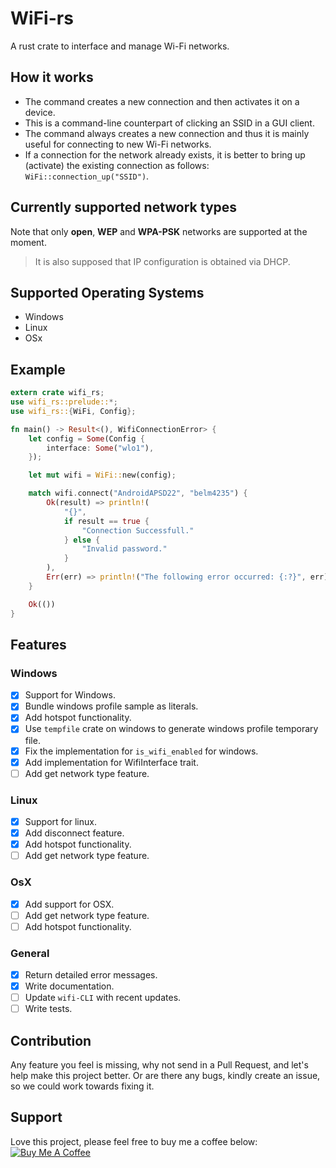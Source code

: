 # WiFi-rs

A rust crate to interface and manage Wi-Fi networks.

## How it works

- The command creates a new connection and then activates it on a device.
- This is a command-line counterpart of clicking an SSID in a GUI client.
- The command always creates a new connection and thus it is mainly useful for connecting to new Wi-Fi networks.
- If a connection for the network already exists, it is better to bring up (activate) the existing connection as follows: `WiFi::connection_up("SSID")`.

## Currently supported network types

Note that only **open**, **WEP** and **WPA-PSK** networks are supported at the moment.

> It is also supposed that IP configuration is obtained via DHCP.

## Supported Operating Systems

- Windows
- Linux
- OSx

## Example

```RUST
extern crate wifi_rs;
use wifi_rs::prelude::*;
use wifi_rs::{WiFi, Config};

fn main() -> Result<(), WifiConnectionError> {
    let config = Some(Config {
        interface: Some("wlo1"),
    });

    let mut wifi = WiFi::new(config);

    match wifi.connect("AndroidAPSD22", "belm4235") {
        Ok(result) => println!(
            "{}",
            if result == true {
                "Connection Successfull."
            } else {
                "Invalid password."
            }
        ),
        Err(err) => println!("The following error occurred: {:?}", err),
    }

    Ok(())
}
```

## Features

### Windows

- [x] Support for Windows.
- [x] Bundle windows profile sample as literals.
- [x] Add hotspot functionality.
- [x] Use `tempfile` crate on windows to generate windows profile temporary file.
- [x] Fix the implementation for `is_wifi_enabled` for windows.
- [x] Add implementation for WifiInterface trait.
- [ ] Add get network type feature.

### Linux

- [x] Support for linux.
- [x] Add disconnect feature.
- [x] Add hotspot functionality.
- [ ] Add get network type feature.

### OsX

- [x] Add support for OSX.
- [ ] Add get network type feature.
- [ ] Add hotspot functionality.

### General

- [x] Return detailed error messages.
- [x] Write documentation.
- [ ] Update `wifi-CLI` with recent updates.
- [ ] Write tests.

## Contribution

Any feature you feel is missing, why not send in a Pull Request, and let's help make this project better. Or are there any bugs, kindly create an issue, so we could work towards fixing it.

## Support

Love this project, please feel free to buy me a coffee below:
<br>
<a href="https://www.buymeacoffee.com/tnkemdilim" target="_blank"><img src="https://www.buymeacoffee.com/assets/img/custom_images/orange_img.png" alt="Buy Me A Coffee" style="height: auto !important;width: auto !important;" ></a>
